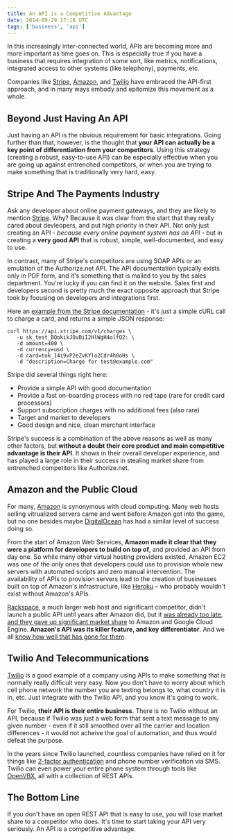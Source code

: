 ```yaml
---
title: An API is a Competitive Advantage
date: 2014-09-29 17:18 UTC
tags: ['business', 'api']
---
```


In this increasingly inter-connected world, APIs are becoming more and more
important as time goes on. This is especially true if you have a business that
requires integration of some sort, like metrics, notifications, integrated
access to other systems (like telephony), payments, etc.

Companies like [Stripe](https://stripe.com), [Amazon](http://www.amazon.com),
and [Twilio](http://www.twilio.com) have embraced the API-first approach, and
in many ways embody and epitomize this movement as a whole.

## Beyond Just Having An API

Just having an API is the obvious requirement for basic integrations. Going
further than that, however, is the thought that **your API can actually be a
key point of differentiation from your competitors**. Using this strategy
(creating a robust, easy-to-use API) can be especially effective when you are
going up against entrenched competitors, or when you are trying to make
something that is traditionally very hard, easy.

## Stripe And The Payments Industry

Ask any developer about online payment gateways, and they are likely to mention
[Stripe](https://stripe.com). Why? Because it was clear from the start that
they really cared about devleopers, and put high priority in their API. Not
only just creating an API - *because every online payment system has an API* -
but in creating a **very good API** that is robust, simple, well-documented,
and easy to use.

In contrast, many of Stripe's competitors are using SOAP APIs or an emulation of the
Authorize.net API. The API documentation typically exists only in PDF form, and
it's something that is mailed to you by the sales department. You're lucky if
you can find it on the website. Sales first and developers second is pretty
much the exact opposite approach that Stripe took by focusing on developers and
integrations first.

Here an [example from the Stripe
documentation](https://stripe.com/docs/api#create_charge) - it's just a simple
cURL call to charge a card, and returns a simple JSON response:

```
curl https://api.stripe.com/v1/charges \
   -u sk_test_BQokikJOvBiI2HlWgH4olfQ2: \
   -d amount=400 \
   -d currency=usd \
   -d card=tok_14i9vP2eZvKYlo2Cdr4h0oHs \
   -d "description=Charge for test@example.com"
 ```

Stripe did several things right here:

 - Provide a simple API with good documentation
 - Provide a fast on-boarding process with no red tape (rare for credit card processors)
 - Support subscription charges with no additional fees (also rare)
 - Target and market to developers
 - Good design and nice, clean merchant interface

Stripe's success is a combination of the above reasons as well as many other
factors, but **without a doubt their core product and main competitive
advantage is their API**. It shows in their overall developer experience, and
has played a large role in their success in stealing market share from
entrenched competitors like Authorize.net.

## Amazon and the Public Cloud

For many, [Amazon](http://www.amazon.com) is synonymous with cloud computing.
Many web hosts selling vitrualized servers came and went before Amazon got into
the game, but no one besides maybe [DigitalOcean](http://digitalocean.com) has
had a similar level of success doing so.

From the start of Amazon Web Services, **Amazon made it clear that they were a
platform for developers to build on top of**, and provided an API from day one.
So while many other virtual hosting providers existed, Amazon EC2 was one of
the only ones that developers could use to provision whole new servers with
automated scripts and zero manual intervention. The availability of APIs to
provision servers lead to the creation of businesses built on top of Amazon's
infrastructure, like [Heroku](https://www.heroku.com/) &ndash; who probably wouldn't
exist without Amazon's APIs.

[Rackspace](http://www.rackspace.com/), a much larger web host and significant
competitor, didn't launch a public API until years after Amazon did, but it
[was already too late, and they gave up significant market
share](http://www.cloudscaling.com/blog/cloud-computing/openstack-aws/) to
Amazon and Google Cloud Engine. **Amazon's API was its killer feature, and key
differentiator**. And we all [know how well that has gone for
them](http://venturebeat.com/2014/04/24/amazon-web-services-is-doing-so-well-it-has-nowhere-else-to-grow/).

## Twilio And Telecommunications

[Twilio](http://www.twilio.com) is a good example of a company using APIs to
make something that is normally really difficult very easy. Now you don't have
to worry about which cell phone network the number you are texting belongs to,
what country it is in, etc. Just integrate with the Twilio API, and you know
it's going to work.

For Twilio, **their API is their entire business**. There is no Twilio without
an API, because if Twilio was just a web form that sent a text message to any
given number - even if it still smoothed over all the carrier and location
differences - it would not acheive the goal of automation, and thus would
defeat the purpose.

In the years since Twilio launched, countless companies have relied on it for
things like [2-factor
authentication](http://en.wikipedia.org/wiki/Multi-factor_authentication) and
phone number verification via SMS. Twilio can even power your entire phone
system through tools like [OpenVBX](http://www.openvbx.org/), all with a
collection of REST APIs.

## The Bottom Line

If you don't have an open REST API that is easy to use, you will lose market
share to a competitor who does. It's time to start taking your API very
seriously. An API is a competitive advantage.


